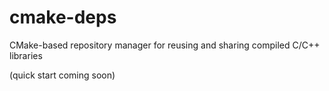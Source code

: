 # cmake-deps
CMake-based repository manager for reusing and sharing compiled C/C++ libraries

(quick start coming soon)
